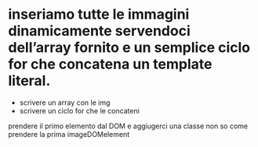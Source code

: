 # inseriamo tutte le immagini dinamicamente servendoci dell’array fornito e un semplice ciclo for che concatena un template literal.

 - scrivere un array con le img 
 - scrivere un ciclo for che le concateni

 prendere il primo elemento dal DOM e aggiugerci una classe
 non so come prendere la prima imageDOMelement